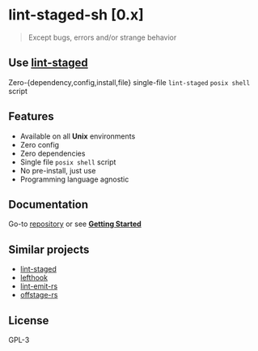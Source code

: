# lint-staged-sh \[0.x\]

> Except bugs, errors and/or strange behavior

## Use [lint-staged](https://github.com/lint-staged/lint-staged)

Zero-{dependency,config,install,file} single-file `lint-staged` `posix shell` script

## Features

- Available on all **Unix** environments
- Zero config
- Zero dependencies
- Single file `posix shell` script
- No pre-install, just use
- Programming language agnostic

## Documentation

Go-to [repository](https://github.com/dalisoft/lint-staged-sh) or see [**Getting Started**](./GET_STARTED.md)

## Similar projects

- [lint-staged](https://github.com/lint-staged/lint-staged)
- [lefthook](https://github.com/evilmartians/lefthook)
- [lint-emit-rs](https://crates.io/crates/lint-emit)
- [offstage-rs](https://crates.io/crates/offstage)

## License

GPL-3
